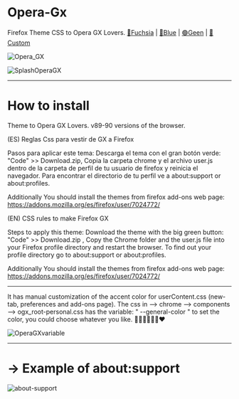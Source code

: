 # Opera-Gx
Firefox Theme CSS to Opera GX Lovers. <a href= "https://addons.mozilla.org/es/firefox/addon/beautiful-opera-gx-fucsia/">🔴Fuchsia</a> | <a href= "https://addons.mozilla.org/es/firefox/addon/beautiful-opera-gx-blue/">🔵Blue</a> | <a href= "https://addons.mozilla.org/es/firefox/addon/beautiful-green-dark/">🟢Geen</a> | <a href= "https://addons.mozilla.org/es/firefox/addon/hexadorsip_operagx-2020/?utm_content=addons-manager-reviews-link&utm_medium=firefox-browser&utm_source=firefox-browser">🌈Custom</a>

![Opera_GX](https://user-images.githubusercontent.com/22057609/147392240-aad0b30b-baf0-4cb3-a140-6ffcddaf09a2.png)

![SplashOperaGX](https://user-images.githubusercontent.com/22057609/147392243-069c4bd3-e68f-4149-973e-a512c01e4e5a.png)
_____________________________________________________________________________________________________________________________________________________
# How to install
Theme to Opera GX Lovers. v89-90 versions of the browser.

(ES) Reglas Css para vestir de GX a Firefox

Pasos para aplicar este tema: Descarga el tema con el gran botón verde: "Code" >> Download.zip, Copia la carpeta chrome y el archivo user.js dentro de la carpeta de perfil de tu usuario de firefox y reinicia el navegador. Para encontrar el directorio de tu perfil ve a about:support or about:profiles.

Additionally You should install the themes from firefox add-ons web page: https://addons.mozilla.org/es/firefox/user/7024772/

(EN) CSS rules to make Firefox GX

Steps to apply this theme: Download the theme with the big green button: "Code" >> Download.zip , Copy the Chrome folder and the user.js file into your Firefox profile directory and restart the browser. To find out your profile directory go to about:support or about:profiles.

Additionally You should install the themes from firefox add-ons web page: https://addons.mozilla.org/es/firefox/user/7024772/

_____________________________________________________________________________________________________________________________________________________

It has manual customization of the accent color for userContent.css (new-tab, preferences and add-ons page). The css in --> chrome --> components --> ogx_root-personal.css has the variable: " --general-color " to set the color, you could choose whatever you like. 💙💚💜🤎💛🧡❤

![OperaGXvariable](https://user-images.githubusercontent.com/22057609/146468198-1df0a627-0241-477f-bfe0-9b48cd7977e4.png)

______________________________________________________________________________________________________________________________________________________
   
# -> Example of about:support
![about-support](https://user-images.githubusercontent.com/22057609/120349392-b372f980-c2c3-11eb-904d-b088168fd849.png)
